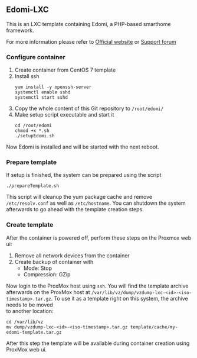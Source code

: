 ## Edomi-LXC

This is an LXC template containing Edomi, a PHP-based smarthome framework.

For more information please refer to [Official website](http://www.edomi.de/) or [Support forum](https://knx-user-forum.de/forum/projektforen/edomi)

### Configure container

1. Create container from CentOS 7 template
2. Install ssh
   ```
   yum install -y openssh-server
   systemctl enable sshd
   systemctl start sshd
   ```
3. Copy the whole content of this Git repository to `/root/edomi/`
4. Make setup script executable and start it
   ```
   cd /root/edomi
   chmod +x *.sh
   ./setupEdomi.sh
   ```
Now Edomi is installed and will be started with the next reboot.

### Prepare template
If setup is finished, the system can be prepared using the script
```
./prepareTemplate.sh
```

This script will cleanup the yum package cache and remove `/etc/resolv.conf`
as well as `/etc/hostname`. You can shutdown the system afterwards to go
ahead with the template creation steps.

### Create template
After the container is powered off, perform these steps on the Proxmox
web ui:
1. Remove all network devices from the container
2. Create backup of container with
   * Mode: Stop
   * Compression: GZip

Now login to the ProxMox host using `ssh`. You will find the template archive
afterwards on the ProxMox host at `/var/lib/vz/dump/vzdump-lxc-<id>-<iso-timestamp>.tar.gz`.
To use it as a template right on this system, the archive needs to be moved  
to another location:
```
cd /var/lib/vz
mv dump/vzdump-lxc-<id>-<iso-timestamp>.tar.gz template/cache/my-edomi-template.tar.gz
```
After this step the template will be available during container creation
using ProxMox web ui.
